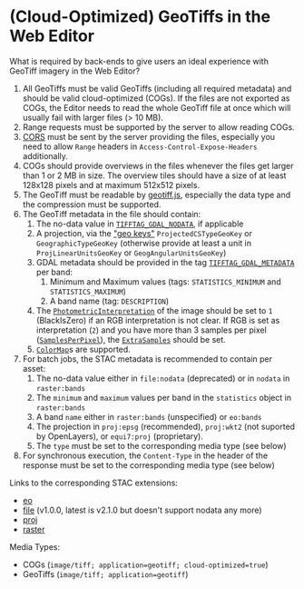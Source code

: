 # (Cloud-Optimized) GeoTiffs in the Web Editor

What is required by back-ends to give users an ideal experience with GeoTiff imagery in the Web Editor?

1. All GeoTiffs must be valid GeoTiffs (including all required metadata) and should be valid cloud-optimized (COGs). If the files are not exported as COGs, the Editor needs to read the whole GeoTiff file at once which will usually fail with larger files (> 10 MB).
2. Range requests must be supported by the server to allow reading COGs.
3. [CORS](https://api.openeo.org/draft/index.html#section/Cross-Origin-Resource-Sharing-(CORS)/CORS-headers) must be sent by the server providing the files, especially you need to allow `Range` headers in `Access-Control-Expose-Headers` additionally.
4. COGs should provide overviews in the files whenever the files get larger than 1 or 2 MB in size. The overview tiles should have a size of at least 128x128 pixels and at maximum 512x512 pixels.
5. The GeoTiff must be readable by [geotiff.js](https://geotiffjs.github.io/geotiff.js/), especially the data type and the compression must be supported.
6. The GeoTiff metadata in the file should contain:
    1. The no-data value in [`TIFFTAG_GDAL_NODATA`](https://gdal.org/drivers/raster/gtiff.html#nodata-value), if applicable
	2. A projection, via the ["geo keys"](http://geotiff.maptools.org/spec/geotiff2.4.html) `ProjectedCSTypeGeoKey` or `GeographicTypeGeoKey` (otherwise provide at least a unit in `ProjLinearUnitsGeoKey` or `GeogAngularUnitsGeoKey`)
	3. GDAL metadata should be provided in the tag [`TIFFTAG_GDAL_METADATA`](https://gdal.org/drivers/raster/gtiff.html#metadata) per band:
		1. Minimum and Maximum values (tags: `STATISTICS_MINIMUM` and `STATISTICS_MAXIMUM`)
		2. A band name (tag: `DESCRIPTION`)
	5. The [`PhotometricInterpretation`](https://www.awaresystems.be/imaging/tiff/tifftags/photometricinterpretation.html) of the image should be set to `1` (BlackIsZero) if an RGB interpretation is not clear. If RGB is set as interpretation (`2`) and you have more than 3 samples per pixel ([`SamplesPerPixel`](https://www.awaresystems.be/imaging/tiff/tifftags/samplesperpixel.html)), the [`ExtraSamples`](https://www.awaresystems.be/imaging/tiff/tifftags/extrasamples.html) should be set.
	6. [`ColorMap`](https://www.awaresystems.be/imaging/tiff/tifftags/colormap.html)s are supported.
7. For batch jobs, the STAC metadata is recommended to contain per asset:
    1. The no-data value either in `file:nodata` (deprecated) or in `nodata` in `raster:bands`
	2. The `minimum` and `maximum` values per band in the `statistics` object in `raster:bands`
	3. A band `name` either in `raster:bands` (unspecified) or `eo:bands`
	4. The projection in `proj:epsg` (recommended), `proj:wkt2` (not suported by OpenLayers), or `equi7:proj` (proprietary).
	5. The `type` must be set to the corresponding media type (see below)
8. For synchronous execution, the `Content-Type` in the header of the response must be set to the corresponding media type (see below)

Links to the corresponding STAC extensions:
- [eo](https://github.com/stac-extensions/eo)
- [file](https://github.com/stac-extensions/file/tree/v1.0.0) (v1.0.0, latest is v2.1.0 but doesn't support nodata any more)
- [proj](https://github.com/stac-extensions/projection)
- [raster](https://github.com/stac-extensions/raster)

Media Types:
- COGs (`image/tiff; application=geotiff; cloud-optimized=true`)
- GeoTiffs (`image/tiff; application=geotiff`)